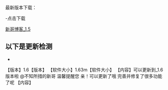 最新版本下载：

-点击下载

[新哥博客_1.5](https://www.lanzous.com/b585465)



以下是更新检测
----------
-
【版本】1.6【版本】
【软件大小】1.63m【软件大小】
【内容】可以更新到_1.6版本啦
@不知所措的新哥 温馨提醒您
亲！可以更新了哦
完善并修复了很多功能了呢
【内容】
